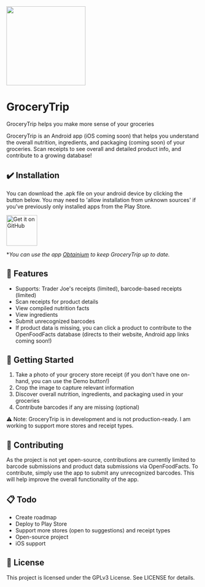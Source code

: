 <img src="https://user-images.githubusercontent.com/32601911/230755763-3ed1bb83-a04c-43a6-b9e0-fe8e4dd8a4ed.png" height="206">

# GroceryTrip
GroceryTrip helps you make more sense of your groceries

GroceryTrip is an Android app (iOS coming soon) that helps you understand the overall nutrition, ingredients, and packaging (coming soon) of your groceries. Scan receipts to see overall and detailed product info, and contribute to a growing database!

## :heavy_check_mark: Installation
You can download the .apk file on your android device by clicking the button below. You may need to 'allow installation from unknown sources' if you've previously only installed apps from the Play Store. 

[<img src="https://github.com/machiav3lli/oandbackupx/blob/034b226cea5c1b30eb4f6a6f313e4dadcbb0ece4/badge_github.png"
    alt="Get it on GitHub"
    height="80">](https://github.com/zanovis/GroceryTrip/releases)

**You can use the app [Obtainium](https://github.com/ImranR98/Obtainium) to keep GroceryTrip up to date.*

## 🌟 Features
- Supports: Trader Joe's receipts (limited), barcode-based receipts (limited)
- Scan receipts for product details
- View compiled nutrition facts
- View ingredients
- Submit unrecognized barcodes
- If product data is missing, you can click a product to contribute to the OpenFoodFacts database (directs to their website, Android app links coming soon!) 


## 🚀 Getting Started
1. Take a photo of your grocery store receipt (if you don't have one on-hand, you can use the Demo button!)
2. Crop the image to capture relevant information
3. Discover overall nutrition, ingredients, and packaging used in your groceries
4. Contribute barcodes if any are missing (optional)

⚠️ Note: GroceryTrip is in development and is not production-ready. I am working to support more stores and receipt types.

## 🤝 Contributing
As the project is not yet open-source, contributions are currently limited to barcode submissions and product data submissions via OpenFoodFacts. To contribute, simply use the app to submit any unrecognized barcodes. This will help improve the overall functionality of the app.

## 📋 Todo
- Create roadmap
- Deploy to Play Store
- Support more stores (open to suggestions) and receipt types 
- Open-source project
- iOS support

## 📄 License
This project is licensed under the GPLv3 License. See LICENSE for details.

